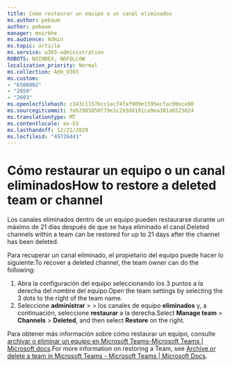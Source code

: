 ```yaml
---
title: Cómo restaurar un equipo o un canal eliminados
ms.author: pebaum
author: pebaum
manager: mnirkhe
ms.audience: Admin
ms.topic: article
ms.service: o365-administration
ROBOTS: NOINDEX, NOFOLLOW
localization_priority: Normal
ms.collection: Adm_O365
ms.custom:
- "6500002"
- "2650"
- "2603"
ms.openlocfilehash: c343c1157bcc1ec74faf909e1595ecfac00ece80
ms.sourcegitcommit: feb2985058f79e1c293dd191ca9ea381a6523824
ms.translationtype: MT
ms.contentlocale: es-ES
ms.lasthandoff: 12/22/2020
ms.locfileid: "49726441"
---
```

# <a name="how-to-restore-a-deleted-team-or-channel"></a><span data-ttu-id="06c4e-102">Cómo restaurar un equipo o un canal eliminados</span><span class="sxs-lookup"><span data-stu-id="06c4e-102">How to restore a deleted team or channel</span></span>

<span data-ttu-id="06c4e-103">Los canales eliminados dentro de un equipo pueden restaurarse durante un máximo de 21 días después de que se haya eliminado el canal.</span><span class="sxs-lookup"><span data-stu-id="06c4e-103">Deleted channels within a team can be restored for up to 21 days after the channel has been deleted.</span></span>

<span data-ttu-id="06c4e-104">Para recuperar un canal eliminado, el propietario del equipo puede hacer lo siguiente:</span><span class="sxs-lookup"><span data-stu-id="06c4e-104">To recover a deleted channel, the team owner can do the following:</span></span>

1. <span data-ttu-id="06c4e-105">Abra la configuración del equipo seleccionando los 3 puntos a la derecha del nombre del equipo.</span><span class="sxs-lookup"><span data-stu-id="06c4e-105">Open the team settings by selecting the 3 dots to the right of the team name.</span></span>
2. <span data-ttu-id="06c4e-106">Seleccione **administrar**  >    >  los canales de equipo **eliminados** y, a continuación, seleccione **restaurar** a la derecha.</span><span class="sxs-lookup"><span data-stu-id="06c4e-106">Select **Manage team** > **Channels** > **Deleted**, and then select **Restore** on the right.</span></span>

<span data-ttu-id="06c4e-107">Para obtener más información sobre cómo restaurar un equipo, consulte [archivar o eliminar un equipo en Microsoft Teams-Microsoft Teams | Microsoft docs](https://docs.microsoft.com/microsoftteams/archive-or-delete-a-team#restore-a-deleted-team).</span><span class="sxs-lookup"><span data-stu-id="06c4e-107">For more information on restoring a Team, see [Archive or delete a team in Microsoft Teams - Microsoft Teams | Microsoft Docs](https://docs.microsoft.com/microsoftteams/archive-or-delete-a-team#restore-a-deleted-team).</span></span>
